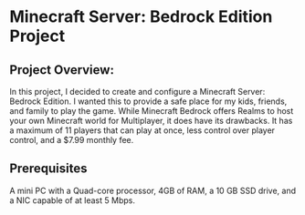 # Minecraft Server: Bedrock Edition Project

**Project Overview:**
---------------------
In this project, I decided to create and configure a Minecraft Server: Bedrock Edition. I wanted this to provide a safe place for my kids, friends, and family to play the game. While Minecraft Bedrock offers Realms to host your own Minecraft world for Multiplayer, it does have its drawbacks. It has a maximum of 11 players that can play at once, less control over player control, and a $7.99 monthly fee.  

**Prerequisites**
-----------------
 A mini PC with a Quad-core processor, 4GB of RAM, a 10 GB SSD drive, and a NIC capable of at least 5 Mbps.

